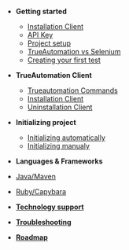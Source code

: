 * **Getting started**
  * [Installation Client](/getting-started/installation.md)
  * [API Key](/getting-started/api-key.md)
  * [Project setup](/getting-started/project-setup.md)
  * [TrueAutomation vs Selenium](/getting-started/trueautomation-vs-selenium.md)
  * [Creating your first test](/getting-started/creating-your-first-test.md)


* **TrueAutomation Client**
  * [Trueautomation Commands](/client/commands.md)
  * [Installation Client](/client/installation-client.md)
  * [Uninstallation Client](/client/uninstallation-client.md)


* **Initializing project**
  * [Initializing automatically](/initializing/initializing-automatically.md)
  * [Initializing manualy](/initializing/initializing-manually.md)


*  **Languages & Frameworks**
 * [Java/Maven](/languages-frameworks/java-maven.md)
 * [Ruby/Capybara](/languages-frameworks/ruby-capybara.md)


* [**Technology support**](/support/technology-support.md)
* [**Troubleshooting**](/support/troubleshooting.md)
* [**Roadmap**](/support/roadmap.md)

